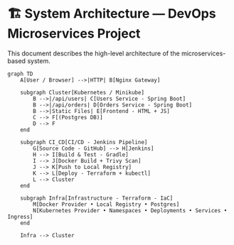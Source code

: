 # 🏗️ System Architecture — DevOps Microservices Project

This document describes the high-level architecture of the microservices-based system.

```mermaid
graph TD
    A[User / Browser] -->|HTTP| B[Nginx Gateway]

    subgraph Cluster[Kubernetes / Minikube]
        B -->|/api/users| C[Users Service - Spring Boot]
        B -->|/api/orders| D[Orders Service - Spring Boot]
        B -->|Static Files| E[Frontend - HTML + JS]
        C --> F[(Postgres DB)]
        D --> F
    end

    subgraph CI_CD[CI/CD - Jenkins Pipeline]
        G[Source Code - GitHub] --> H[Jenkins]
        H --> I[Build & Test - Gradle]
        I --> J[Docker Build + Trivy Scan]
        J --> K[Push to Local Registry]
        K --> L[Deploy - Terraform + kubectl]
        L --> Cluster
    end

    subgraph Infra[Infrastructure - Terraform - IaC]
        M[Docker Provider • Local Registry • Postgres]
        N[Kubernetes Provider • Namespaces • Deployments • Services • Ingress]
    end

    Infra --> Cluster
```
